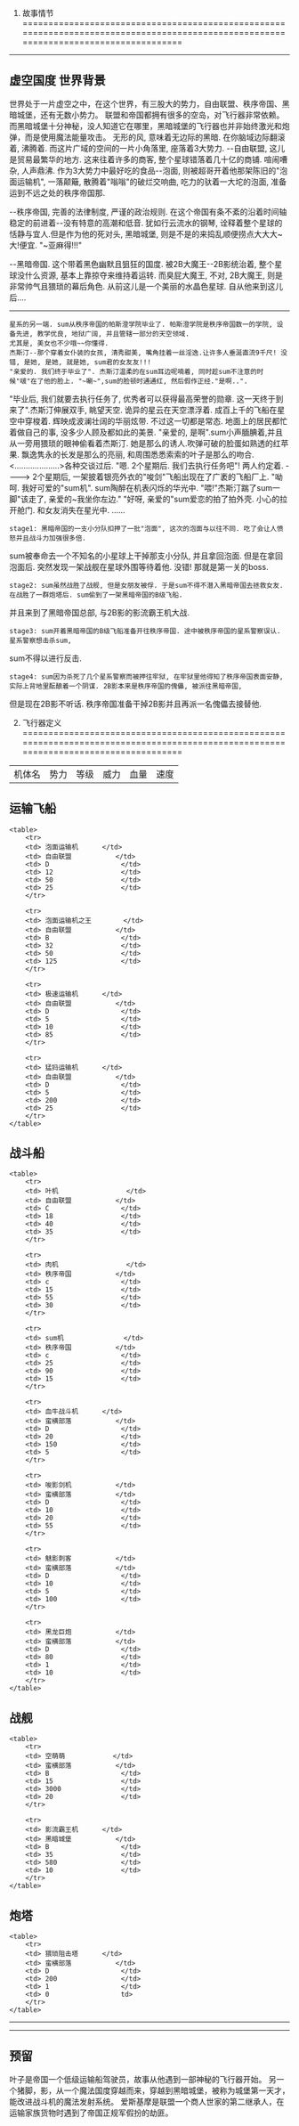 1. 故事情节
=====================================================================================================================================


---------------------------------------------------------------

虚空国度   世界背景
------------------------
世界处于一片虚空之中，在这个世界，有三股大的势力，自由联盟、秩序帝国、黑暗城堡，还有无数小势力。
联盟和帝国都拥有很多的空岛，对飞行器非常依赖。而黑暗城堡十分神秘，没人知道它在哪里，黑暗城堡的飞行器也并非始终激光和炮弹，而是使用魔法能量攻击。
无形的风, 意味着无边际的黑暗. 在你脑域边际翻滚着, 沸腾着. 而这片广域的空间的一片小角落里, 座落着3大势力.
--自由联盟, 这儿是贸易最繁华的地方. 这来往着许多的商客, 整个星球错落着几十亿的商铺. 喧闹嘈杂, 人声鼎沸.
	作为3大势力中最好吃的食品--泡面, 则被超哥开着他那架陈旧的"泡面运输机", 一落颠簸, 散腾着"嗡嗡"的破烂交响曲,
	吃力的驮着一大坨的泡面, 准备运到不远之处的秩序帝国那.
	
--秩序帝国, 完善的法律制度, 严谨的政治规则. 在这个帝国有条不紊的沿着时间轴稳定的前进着--没有特意的高潮和低音.
	犹如行云流水的钢琴, 诠释着整个星球的恬静与宜人.但是作为他的死对头, 黑暗城堡, 则是不是的来捣乱顺便捞点大大大~大!便宜.    "~亚麻得!!!"
	
--黑暗帝国. 这个带着黑色幽默且狙狂的国度. 被2B大魔王--2B影统治着, 整个星球没什么资源, 基本上靠掠夺来维持着运转.
	而臭屁大魔王, 不对, 2B大魔王, 则是非常帅气且猥琐的幕后角色. 从前这儿是一个美丽的水晶色星球. 自从他来到这儿后....

	
---------------------------------------------------------------
    星系的另一端. sum从秩序帝国的帕斯澄学院毕业了. 帕斯澄学院是秩序帝国数一的学院, 设备先进, 教学优良, 地狱广阔, 并且管辖一部分的天空领域.
    尤其是, 美女也不少哦~~你懂得.
	杰斯汀--那个穿着女仆装的女孩, 清秀甜美, 嘴角挂着一丝淫逸.让许多人垂涎直流9千尺! 没错, 是她, 是她, 就是她, sum君的女友友!!!
	"亲爱的. 我们终于毕业了". 杰斯汀温柔的在sum耳边呢喃着, 同时趁sum不注意的时候"啵"在了他的脸上. "~唰~",sum的脸顿时通通红, 然后假作正经."是啊..".
"毕业后, 我们就要去执行任务了, 优秀者可以获得最高荣誉的勋章. 这一天终于到来了".杰斯汀伸展双手, 眺望天空. 诡异的星云在天空漂浮着. 成百上千的飞船在星空中穿梭着.
辉映成波澜壮阔的华丽炫带. 不过这一切都是常态. 地面上的居民都忙着做自己的事, 没多少人顾及都如此的美景.
	"亲爱的, 是啊".sum小声腼腆着,并且从一旁用猥琐的眼神偷看着杰斯汀. 她是那么的诱人.吹弹可破的脸蛋如熟透的红苹果. 飘逸隽永的长发是那么的亮丽, 和周围悉悉索索的叶子是那么的吻合.
	<....................>各种交谈过后. 
	"嗯. 2个星期后. 我们去执行任务吧"! 两人约定着.
	----> 2个星期后, 一架披着银亮外衣的"唆剑"飞船出现在了广袤的飞船厂上. "呦呵. 我好可爱的"sum机". sum陶醉在机表闪烁的华光中. "喂!"杰斯汀踹了sum一脚"该走了, 亲爱的~我坐你左边."
"好呀, 亲爱的"sum爱恋的拍了拍外壳. 小心的拉开舱门. 和女友消失在星光中.
	......

    stage1: 黑暗帝国的一支小分队扣押了一批"泡面", 这次的泡面与以往不同. 吃了会让人愤怒并且战斗力加强很多倍.
sum被奉命去一个不知名的小星球上干掉那支小分队, 并且拿回泡面. 但是在拿回泡面后. 突然发现一架战舰在星球外围等待着他.
没错! 那就是第一关的boss.

	stage2: sum虽然战胜了战舰, 但是女朋友被俘. 于是sum不得不潜入黑暗帝国去拯救女友. 在战胜了一群炮塔后. sum偷到了一架黑暗帝国的B级飞船.
并且来到了黑暗帝国总部, 与2B影的影流霸王机大战.

	stage3: sum开着黑暗帝国的B级飞船准备开往秩序帝国. 途中被秩序帝国的星系警察误认. 星系警察想击杀sum, 
sum不得以进行反击.
	
	stage4: sum因为杀死了几个星系警察而被押往牢狱, 在牢狱里他得知了秩序帝国表面安静, 实际上背地里酝酿着一个阴谋. 2B影本来是秩序帝国的傀儡, 被派往黑暗帝国,
但是现在2B影不听话. 秩序帝国准备干掉2B影并且再派一名傀儡去接替他.


	
	
	
	
2. 飞行器定义
=====================================================================================================================================

<table>
	<tr>
		<td>机体名</td>
		<td>势力</td>
		<td>等级</td>
		<td>威力</td>
		<td>血量</td>
		<td>速度</td>
	</tr>
</table>

运输飞船
----------------------------------------
	<table>
		<tr>
		<td> 泡面运输机 		</td>
		<td> 自由联盟 			</td>
		<td> D					</td>
		<td> 12 				</td>
		<td> 50 				</td>
		<td> 25 				</td>
		</tr>
		
		<tr>
		<td> 泡面运输机之王 		</td>
		<td> 自由联盟 			</td>
		<td> B					</td>
		<td> 32 				</td>
		<td> 50 				</td>
		<td> 125 				</td>
		</tr>
		
		<tr>
		<td> 极速运输机 		</td>
		<td> 自由联盟 			</td>
		<td> D					</td>
		<td> 5 					</td>
		<td> 10 				</td>
		<td> 85 				</td>
		</tr>
		
		<tr>
		<td> 猛犸运输机 		</td>
		<td> 自由联盟 			</td>
		<td> D					</td>
		<td> 5 					</td>
		<td> 200 				</td>
		<td> 25 				</td>
		</tr>
	</table>

战斗船
-------------------------------------
	<table>
		<tr>
		<td> 叶机 				</td>
		<td> 自由联盟 			</td>
		<td> C					</td>
		<td> 18 				</td>
		<td> 40 				</td>
		<td> 35 				</td>
		</tr>
		
		<tr>
		<td> 肉机 				</td>
		<td> 秩序帝国 			</td>
		<td> c					</td>
		<td> 15 				</td>
		<td> 55 				</td>
		<td> 30 				</td>
		</tr>

		<tr>
		<td> sum机 				</td>
		<td> 秩序帝国 			</td>
		<td> c					</td>
		<td> 25 				</td>
		<td> 90 				</td>
		<td> 15 				</td>
		</tr>

		<tr>
		<td> 血牛战斗机 		</td>
		<td> 蛮横部落 			</td>
		<td> D					</td>
		<td> 20 				</td>
		<td> 150 				</td>
		<td> 5 					</td>
		</tr>

		<tr>
		<td> 唆影剑机 			</td>
		<td> 蛮横部落 			</td>
		<td> D					</td>
		<td> 10 				</td>
		<td> 20 				</td>
		<td> 55 				</td>
		</tr>

		<tr>
		<td> 魅影刺客 			</td>
		<td> 蛮横部落 			</td>
		<td> D					</td>
		<td> 10 				</td>
		<td> 5 					</td>
		<td> 100 				</td>
		</tr>
		
		<tr>
		<td> 黑龙巨炮 			</td>
		<td> 蛮横部落 			</td>
		<td> D					</td>
		<td> 80 				</td>
		<td> 1 					</td>
		<td> 10 				</td>
		</tr>
	</table>	
		
		
战舰
-------------------------------------
	<table>
		<tr>
		<td> 空萌萌 			</td>
		<td> 蛮横部落 			</td>
		<td> B 					</td>
		<td> 15					</td>
		<td> 3000				</td>
		<td> 20					</td>
		</tr>

		<tr>
		<td> 影流霸王机 		</td>
		<td> 黑暗城堡 			</td>
		<td> B					</td>
		<td> 35 				</td>
		<td> 580 				</td>
		<td> 10 				</td>
		</tr>
	</table>

炮塔
--------------------------------------
	<table>
		<tr>
		<td> 猥琐阻击塔 		</td>
		<td> 蛮横部落 			</td>
		<td> D					</td>
		<td> 200 				</td>
		<td> 1 					</td>
		<td> 0 					td>
		</tr>
	</table>


-----------------------------------------------

-----------------------------------------------

预留
----
叶子是帝国一个低级运输船驾驶员，故事从他遇到一部神秘的飞行器开始。
另一个猪脚，影，从一个魔法国度穿越而来，穿越到黑暗城堡，被称为城堡第一天才，能改进战斗机的魔法发射系统。
爱斯基摩是联盟一个商人世家的第二继承人，在运输家族货物时遇到了帝国正规军假扮的劫匪。
